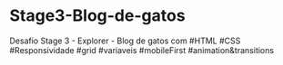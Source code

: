 # Stage3-Blog-de-gatos
Desafio Stage 3 - Explorer - Blog de gatos com #HTML #CSS #Responsividade #grid #variaveis #mobileFirst #animation&amp;transitions
